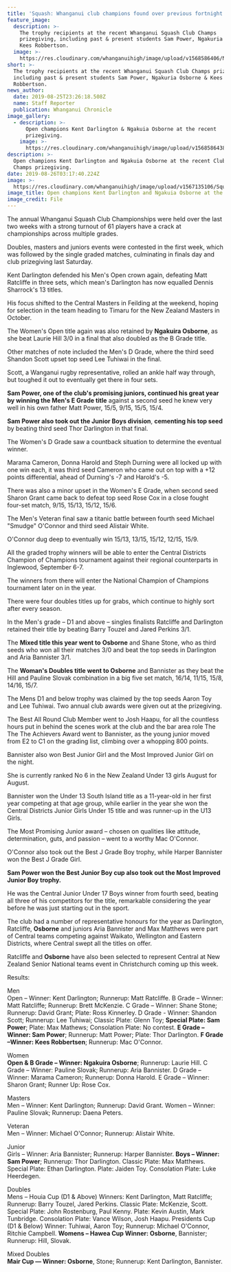 ```yaml
---
title: 'Squash: Whanganui club champions found over previous fortnight'
feature_image:
  description: >-
    The trophy recipients at the recent Whanganui Squash Club Champs
    prizegiving, including past & present students Sam Power, Ngakuria Osborne &
    Kees Robbertson.
  image: >-
    https://res.cloudinary.com/whanganuihigh/image/upload/v1568586406/News/Squash.._Ngakuira_Osborne.ex.group.chron_26.8.19.jpg
short: >-
  The trophy recipients at the recent Whanganui Squash Club Champs prizegiving,
  including past & present students Sam Power, Ngakuria Osborne & Kees
  Robbertson.
news_author:
  date: 2019-08-25T23:26:18.508Z
  name: Staff Reporter
  publication: Whanganui Chronicle
image_gallery:
  - description: >-
      Open champions Kent Darlington & Ngakuia Osborne at the recent
      prizegiving.
    image: >-
      https://res.cloudinary.com/whanganuihigh/image/upload/v1568586438/News/Squash..-Ngakuira-Osborne-ex.chron-26.8.19.jpg
description: >-
  Open champions Kent Darlington and Ngakuia Osborne at the recent Club Squash
  Champs prizegiving.
date: 2019-08-26T03:17:40.224Z
image: >-
  https://res.cloudinary.com/whanganuihigh/image/upload/v1567135106/Squash..-Ngakuira-Osborne-ex.chron-26.8.19.jpg
image_title: Open champions Kent Darlington and Ngakuia Osborne at the recent prizegiving.
image_credit: File
---
```

The annual Whanganui Squash Club Championships were held over the last two weeks with a strong turnout of 61 players have a crack at championships across multiple grades.

Doubles, masters and juniors events were contested in the first week, which was followed by the single graded matches, culminating in finals day and club prizegiving last Saturday.

Kent Darlington defended his Men's Open crown again, defeating Matt Ratcliffe in three sets, which mean's Darlington has now equalled Dennis Sharrock's 13 titles.

His focus shifted to the Central Masters in Feilding at the weekend, hoping for selection in the team heading to Timaru for the New Zealand Masters in October.

The Women's Open title again was also retained by **Ngakuira Osborne**, as she beat Laurie Hill 3/0 in a final that also doubled as the B Grade title.

Other matches of note included the Men's D Grade, where the third seed Shandon Scott upset top seed Lee Tuhiwai in the final.

Scott, a Wanganui rugby representative, rolled an ankle half way through, but toughed it out to eventually get there in four sets.

**Sam Power, one of the club's promising juniors, continued his great year by winning the Men's E Grade title** against a second seed he knew very well in his own father Matt Power, 15/5, 9/15, 15/5, 15/4.

**Sam Power also took out the Junior Boys division**, **cementing his top seed** by beating third seed Thor Darlington in that final.

The Women's D Grade saw a countback situation to determine the eventual winner.

Marama Cameron, Donna Harold and Steph Durning were all locked up with one win each, it was third seed Cameron who came out on top with a +12 points differential, ahead of Durning's -7 and Harold's -5.

There was also a minor upset in the Women's E Grade, when second seed Sharon Grant came back to defeat top seed Rose Cox in a close fought four-set match, 9/15, 15/13, 15/12, 15/6.

The Men's Veteran final saw a titanic battle between fourth seed Michael "Smudge" O'Connor and third seed Alistair White.

O'Connor dug deep to eventually win 15/13, 13/15, 15/12, 12/15, 15/9.

All the graded trophy winners will be able to enter the Central Districts Champion of Champions tournament against their regional counterparts in Inglewood, September 6-7.

The winners from there will enter the National Champion of Champions tournament later on in the year.

There were four doubles titles up for grabs, which continue to highly sort after every season.

In the Men's grade – D1 and above – singles finalists Ratcliffe and Darlington retained their title by beating Barry Touzel and Jared Perkins 3/1.

The **Mixed title this year went to** **Osborne** and Shane Stone, who as third seeds who won all their matches 3/0 and beat the top seeds in Darlington and Aria Bannister 3/1.

The **Woman's Doubles title went to Osborne** and Bannister as they beat the Hill and Pauline Slovak combination in a big five set match, 16/14, 11/15, 15/8, 14/16, 15/7.

The Mens D1 and below trophy was claimed by the top seeds Aaron Toy and Lee Tuhiwai.
Two annual club awards were given out at the prizegiving.

The Best All Round Club Member went to Josh Haapu, for all the countless hours put in behind the scenes work at the club and the bar area role The The The Achievers Award went to Bannister, as the young junior moved from E2 to C1 on the grading list, climbing over a whopping 800 points.

Bannister also won Best Junior Girl and the Most Improved Junior Girl on the night.

She is currently ranked No 6 in the New Zealand Under 13 girls August for August.

Bannister won the Under 13 South Island title as a 11-year-old in her first year competing at that age group, while earlier in the year she won the Central Districts Junior Girls Under 15 title and was runner-up in the U13 Girls.

The Most Promising Junior award – chosen on qualities like attitude, determination, guts, and passion – went to a worthy Mac O'Connor.

O'Connor also took out the Best J Grade Boy trophy, while Harper Bannister won the Best J Grade Girl.

**Sam Power won the Best Junior Boy cup also took out the Most Improved Junior Boy trophy.**

He was the Central Junior Under 17 Boys winner from fourth seed, beating all three of his competitors for the title, remarkable considering the year before he was just starting out in the sport.

The club had a number of representative honours for the year as Darlington, Ratcliffe, **Osborne** and juniors Aria Bannister and Max Matthews were part of Central teams competing against Waikato, Wellington and Eastern Districts, where Central swept all the titles on offer.

Ratcliffe and **Osborne** have also been selected to represent Central at New Zealand Senior National teams event in Christchurch coming up this week.

Results:

Men  
Open – Winner: Kent Darlington; Runnerup: Matt Ratcliffe. B Grade – Winner: Matt Ratcliffe; Runnerup: Brett McKenzie. C Grade – Winner: Shane Stone; Runnerup: David Grant; Plate: Ross Kinnerley. D Grade - Winner: Shandon Scott; Runnerup: Lee Tuhiwai; Classic Plate: Glenn Toy; **Special Plate: Sam Power**; Plate: Max Mathews; Consolation Plate: No contest. **E Grade – Winner: Sam Power**; Runnerup: Matt Power; Plate: Thor Darlington. **F Grade –Winner: Kees Robbertsen**; Runnerup: Mac O'Connor.

Women  
**Open & B Grade – Winner: Ngakuira Osborne**; Runnerup: Laurie Hill. C Grade – Winner: Pauline Slovak; Runnerup: Aria Bannister. D Grade – Winner: Marama Cameron; Runnerup: Donna Harold. E Grade – Winner: Sharon Grant; Runner Up: Rose Cox.

Masters  
Men – Winner: Kent Darlington; Runnerup: David Grant. Women – Winner: Pauline Slovak; Runnerup: Daena Peters.

Veteran  
Men – Winner: Michael O'Connor; Runnerup: Alistair White.

Junior  
Girls – Winner: Aria Bannister; Runnerup: Harper Bannister. **Boys – Winner: Sam Power**; Runnerup: Thor Darlington. Classic Plate: Max Matthews. Special Plate: Ethan Darlington. Plate: Jaiden Toy. Consolation Plate: Luke Heerdegen.

Doubles  
Mens – Houia Cup (D1 & Above) Winners: Kent Darlington, Matt Ratcliffe; Runnerup: Barry Touzel, Jared Perkins. Classic Plate: McKenzie, Scott. Special Plate: John Rostenburg, Paul Kenny. Plate: Kevin Austin, Mark Tunbridge. Consolation Plate: Vance Wilson, Josh Haapu. Presidents Cup (D1 & Below) Winner: Tuhiwai, Aaron Toy; Runnerup: Michael O'Connor, Ritchie Campbell. **Womens – Hawea Cup Winner: Osborne**, Bannister; Runnerup: Hill, Slovak.

Mixed Doubles  
**Mair Cup — Winner: Osborne**, Stone; Runnerup: Kent Darlington, Bannister.
